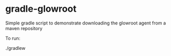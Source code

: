 # gradle-glowroot
Simple gradle script to demonstrate downloading the glowroot agent from a maven repository

To run:

./gradlew